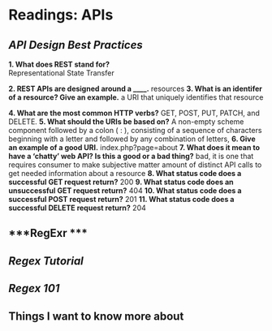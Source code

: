 # Readings: APIs
## ***API Design Best Practices***
**1. What does REST stand for?**  
 Representational State Transfer
 
**2. REST APIs are designed around a ____.** 
 resources
**3. What is an identifer of a resource? Give an example.** 
 a URI that uniquely identifies that resource
 
**4. What are the most common HTTP verbs?**
 GET, POST, PUT, PATCH, and DELETE.
**5. What should the URIs be based on?** 
 A non-empty scheme component followed by a colon ( : ), consisting of a sequence of characters beginning with a letter and followed by any combination of letters,
**6. Give an example of a good URI.** 
 index.php?page=about
**7. What does it mean to have a ‘chatty’ web API? Is this a good or a bad thing?** 
 bad, it is one that requires consumer to make subjective matter amount of distinct API calls to get needed information about a resource
**8. What status code does a successful GET request return?** 
 200
**9. What status code does an unsuccessful GET request return?**
 404
**10. What status code does a successful POST request return?** 
 201
**11. What status code does a successful DELETE request return?** 
 204




## ***RegExr ***
## ***Regex Tutorial***
## ***Regex 101***


## Things I want to know more about